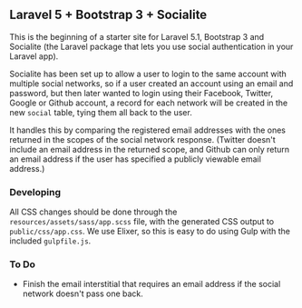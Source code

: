 ## Laravel 5 + Bootstrap 3 + Socialite

This is the beginning of a starter site for Laravel 5.1, Bootstrap 3 and Socialite (the Laravel package that lets you use social authentication in your Laravel app).

Socialite has been set up to allow a user to login to the same account with multiple social networks, so if a user created an account using an email and password, but then later wanted to login using their Facebook, Twitter, Google or Github account, a record for each network will be created in the new `social` table, tying them all back to the user.

It handles this by comparing the registered email addresses with the ones returned in the scopes of the social network response. (Twitter doesn't include an email address in the returned scope, and Github can only return an email address if the user has specified a publicly viewable email address.)

### Developing

All CSS changes should be done through the `resources/assets/sass/app.scss` file, with the generated CSS output to  `public/css/app.css`. We use Elixer, so this is easy to do using Gulp with the included `gulpfile.js`.

### To Do

- Finish the email interstitial that requires an email address if the social network doesn't pass one back.
